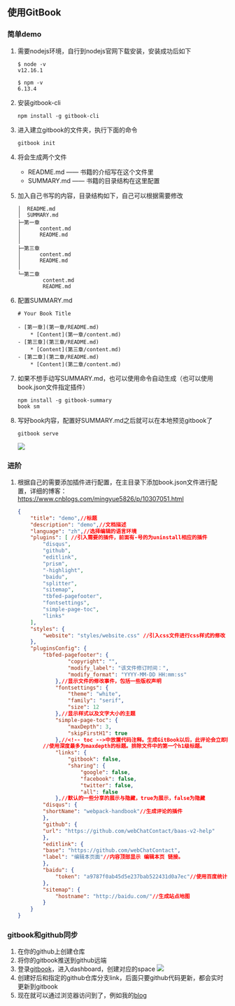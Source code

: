 ## 使用GitBook

### 简单demo
1. 需要nodejs环境，自行到nodejs官网下载安装，安装成功后如下
    ```
    $ node -v
    v12.16.1
    ```

    ```
    $ npm -v
    6.13.4
    ```
1. 安装gitbook-cli
    ```
    npm install -g gitbook-cli
    ```

1. 进入建立gitbook的文件夹，执行下面的命令
    ```
    gitbook init
    ```

1. 将会生成两个文件
    - README.md —— 书籍的介绍写在这个文件里
    - SUMMARY.md —— 书籍的目录结构在这里配置

1. 加入自己书写的内容，目录结构如下，自己可以根据需要修改
    ```
    │  README.md
    │  SUMMARY.md
    ├─第一章
    │      content.md
    │      README.md
    │      
    ├─第三章
    │      content.md
    │      README.md
    │      
    └─第二章
            content.md
            README.md
    ```

1. 配置SUMMARY.md
    ```
    # Your Book Title

    - [第一章](第一章/README.md)
        * [Content](第一章/content.md)
    - [第三章](第三章/README.md)
        * [Content](第三章/content.md)
    - [第二章](第二章/README.md)
        * [Content](第二章/content.md)
    ```

1. 如果不想手动写SUMMARY.md，也可以使用命令自动生成（也可以使用book.json文件指定插件）

    ```
    npm install -g gitbook-summary
    book sm
    ```

1. 写好book内容，配置好SUMMARY.md之后就可以在本地预览gitbook了
    ```
    gitbook serve
    ```

    ![](https://ipasser.oss-cn-beijing.aliyuncs.com/images/blog/20200418153707.png)

### 进阶
1. 根据自己的需要添加插件进行配置，在主目录下添加book.json文件进行配置，详细的博客：https://www.cnblogs.com/mingyue5826/p/10307051.html
    ```json
    {
        "title": "demo",//标题
        "description": "demo",//文档描述
        "language": "zh",//选择编辑的语言环境
        "plugins": [ //引入需要的插件，前面有-号的为uninstall相应的插件
            "disqus",
            "github",
            "editlink",
            "prism",
            "-highlight",
            "baidu",
            "splitter",
            "sitemap",
            "tbfed-pagefooter",
            "fontsettings",
            "simple-page-toc",
            "links"
        ],
        "styles": {
            "website": "styles/website.css" //引入css文件进行css样式的修改
        },
        "pluginsConfig": {
            "tbfed-pagefooter": {
                    "copyright": "",
                    "modify_label": "该文件修订时间：",
                    "modify_format": "YYYY-MM-DD HH:mm:ss"
                },//显示文件的修改事件，包括一些版权声明
                "fontsettings": {
                    "theme": "white",
                    "family": "serif",
                    "size": 12
                },//显示样式以及文字大小的主题
                "simple-page-toc": {
                    "maxDepth": 3,
                    "skipFirstH1": true
                },//<!-- toc -->中放置代码注释。生成GitBook以后，此评论会立即插入content
            //使用深度最多为maxdepth的标题。排除文件中的第一个h1级标题。
                "links": {
                    "gitbook": false,
                    "sharing": {
                        "google": false,
                        "facebook": false,
                        "twitter": false,
                        "all": false
                },//默认的一些分享的展示与隐藏，true为展示，false为隐藏
            "disqus": {
            "shortName": "webpack-handbook"//生成评论的插件
            },
            "github": {
            "url": "https://github.com/webChatContact/baas-v2-help"
            },
            "editlink": {
            "base": "https://github.com/webChatContact",
            "label": "编辑本页面"//内容顶部显示 编辑本页 链接。
            },
            "baidu": {
                "token": "a9787f0ab45d5e237bab522431d0a7ec"//使用百度统计。
            },
            "sitemap": {
                "hostname": "http://baidu.com/"//生成站点地图
            }
        }
    }

    ```

### gitbook和github同步
1. 在你的github上创建仓库
1. 将你的gitbook推送到github远端
1. 登录[gitbook](https://app.gitbook.com/)，进入dashboard，创建对应的space
    ![](https://ipasser.oss-cn-beijing.aliyuncs.com/images/blog/20200418155243.png)
1. 创建好后和指定的github仓库分支link，后面只要github代码更新，都会实时更新到gitbook
1. 现在就可以通过浏览器访问到了，例如我的[blog](https://icankeep.gitbook.io/blog/)





